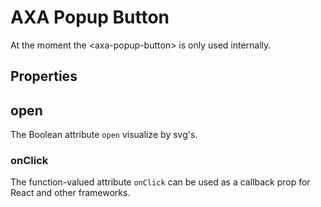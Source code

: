 # AXA Popup Button

At the moment the &lt;axa-popup-button&gt; is only used internally.

## Properties

## open

The Boolean attribute `open` visualize by svg's.

### onClick

The function-valued attribute `onClick` can be used as a callback prop for React and other frameworks.
